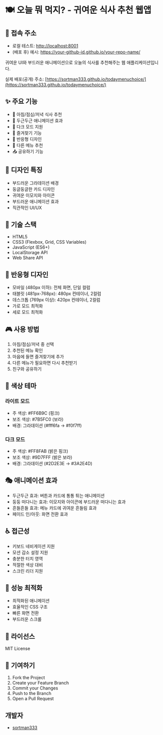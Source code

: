 # 🍽️ 오늘 뭐 먹지? - 귀여운 식사 추천 웹앱

## 🚪 접속 주소

- 로컬 테스트: [http://localhost:8001](http://localhost:8001)
- (배포 후) 예시: https://your-github-id.github.io/your-repo-name/

귀여운 UI와 부드러운 애니메이션으로 오늘의 식사를 추천해주는 웹 애플리케이션입니다.

실제 배포(공개) 주소: [https://sortman333.github.io/todaymenuchoice/](https://sortman333.github.io/todaymenuchoice/)

## ✨ 주요 기능

- 🌅 아침/점심/저녁 식사 추천
- 💫 두근두근 애니메이션 효과
- 🌙 다크 모드 지원
- 💝 즐겨찾기 기능
- 📱 반응형 디자인
- 🔄 다른 메뉴 추천
- 📤 공유하기 기능

## 🎨 디자인 특징

- 부드러운 그라데이션 배경
- 둥글둥글한 카드 디자인
- 귀여운 이모지와 아이콘
- 부드러운 애니메이션 효과
- 직관적인 UI/UX

## 🎯 기술 스택

- HTML5
- CSS3 (Flexbox, Grid, CSS Variables)
- JavaScript (ES6+)
- LocalStorage API
- Web Share API

## 📱 반응형 디자인

- 모바일 (480px 이하): 전체 화면, 단일 컬럼
- 태블릿 (481px-768px): 480px 컨테이너, 2컬럼
- 데스크톱 (769px 이상): 420px 컨테이너, 2컬럼
- 가로 모드 최적화
- 세로 모드 최적화

## 🎮 사용 방법

1. 아침/점심/저녁 중 선택
2. 추천된 메뉴 확인
3. 마음에 들면 즐겨찾기에 추가
4. 다른 메뉴가 필요하면 다시 추천받기
5. 친구와 공유하기

## 🎈 색상 테마

### 라이트 모드
- 주 색상: #FF6B9C (핑크)
- 보조 색상: #7B5FC0 (보라)
- 배경: 그라데이션 (#fff6fa → #f0f7ff)

### 다크 모드
- 주 색상: #FF8FAB (밝은 핑크)
- 보조 색상: #9D7FFF (밝은 보라)
- 배경: 그라데이션 (#2D2E3E → #3A2E4D)

## 🎭 애니메이션 효과

- 두근두근 효과: 버튼과 카드에 통통 튀는 애니메이션
- 둥둥 떠다니는 효과: 이모지와 아이콘에 부드러운 떠다니는 효과
- 흔들흔들 효과: 메뉴 카드에 귀여운 흔들림 효과
- 페이드 인/아웃: 화면 전환 효과

## ♿ 접근성

- 키보드 네비게이션 지원
- 모션 감소 설정 지원
- 충분한 터치 영역
- 적절한 색상 대비
- 스크린 리더 지원

## 🚀 성능 최적화

- 최적화된 애니메이션
- 효율적인 CSS 구조
- 빠른 화면 전환
- 부드러운 스크롤

## 📝 라이선스

MIT License

## 👥 기여하기

1. Fork the Project
2. Create your Feature Branch
3. Commit your Changes
4. Push to the Branch
5. Open a Pull Request

## 개발자

- [sortman333](https://github.com/sortman333)
